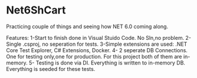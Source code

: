 # Net6ShCart
Practicing couple of things and seeing how NET 6.0 coming along.

Features:
1-Start to finish done in Visual Stuido Code. No Sln,no problem.
2-Single .csproj, no seperation for tests.
3-Simple extensions are used: .NET Core Test Explorer, C# Extensions, Docker. 
4- 2 seperate DB Connections. One for testing only,one for production. For this project both of them are in-memory.
5- Testing is done via DI. Everything is written to in-memory DB. Everything is seeded for these tests.
